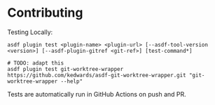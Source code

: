 # Contributing

Testing Locally:

```shell
asdf plugin test <plugin-name> <plugin-url> [--asdf-tool-version <version>] [--asdf-plugin-gitref <git-ref>] [test-command*]

# TODO: adapt this
asdf plugin test git-worktree-wrapper https://github.com/kedwards/asdf-git-worktree-wrapper.git "git-worktree-wrapper --help"
```

Tests are automatically run in GitHub Actions on push and PR.
